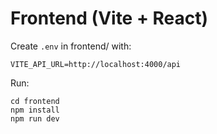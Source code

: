 # Frontend (Vite + React)

Create `.env` in frontend/ with:

```
VITE_API_URL=http://localhost:4000/api
```

Run:

```
cd frontend
npm install
npm run dev
```
